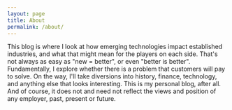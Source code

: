 ```yaml
---
layout: page
title: About
permalink: /about/
---
```


This blog is where I look at how emerging technologies impact established industries, and what that might mean
for the players on each side. That's not always as easy as "new = better", or even "better is better". Fundamentally,
I explore whether there is a problem that customers will pay to solve. On the way, I'll take diversions into history, finance,
technology, and anything else that looks interesting. This is my personal blog, after all. And of course,
it does not and need not reflect the views and position of any employer, past, present or future.
